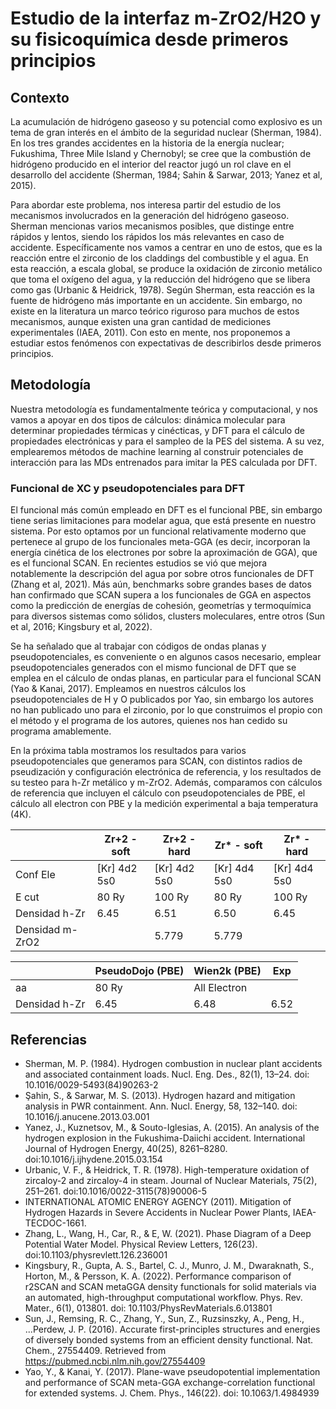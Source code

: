 # Estudio de la interfaz m-ZrO2/H2O y su fisicoquímica desde primeros principios

## Contexto
La acumulación de hidrógeno gaseoso y su potencial como explosivo es un tema de gran interés en el ámbito de la seguridad nuclear (Sherman, 1984). En los tres grandes accidentes en la historia de la energía nuclear; Fukushima, Three Mile Island y Chernobyl; se cree que la combustión de hidrógeno producido en el interior del reactor jugó un rol clave en el desarrollo del accidente (Sherman, 1984; Sahin & Sarwar, 2013; Yanez et al, 2015).

Para abordar este problema, nos interesa partir del estudio de los mecanismos involucrados en la generación del hidrógeno gaseoso. Sherman mencionas varios mecanismos posibles, que distinge entre rápidos y lentos, siendo los rápidos los más relevantes en caso de accidente. Específicamente nos vamos a centrar en uno de estos, que es la reacción entre el zirconio de los claddings del combustible y el agua. En esta reacción, a escala global, se produce la oxidación de zirconio metálico que toma el oxígeno del agua, y la reducción del hidrógeno que se libera como gas (Urbanic & Heidrick, 1978). Según Sherman, esta reacción es la fuente de hidrógeno más importante en un accidente. Sin embargo, no existe en la literatura un marco teórico riguroso para muchos de estos mecanismos, aunque existen una gran cantidad de mediciones experimentales (IAEA, 2011). Con esto en mente, nos proponemos a estudiar estos fenómenos con expectativas de describirlos desde primeros principios.

## Metodología
Nuestra metodología es fundamentalmente teórica y computacional, y nos vamos a apoyar en dos tipos de cálculos: dinámica molecular para determinar propiedades térmicas y cinécticas, y DFT para el cálculo de propiedades electrónicas y para el sampleo de la PES del sistema. A su vez, emplearemos métodos de machine learning al construir potenciales de interacción para las MDs entrenados para imitar la PES calculada por DFT.

### Funcional de XC y pseudopotenciales para DFT
El funcional más común empleado en DFT es el funcional PBE, sin embargo tiene serias limitaciones para modelar agua, que está presente en nuestro sistema. Por esto optamos por un funcional relativamente moderno que pertenece al grupo de los funcionales meta-GGA (es decir, incorporan la energía cinética de los electrones por sobre la aproximación de GGA), que es el funcional SCAN. En recientes estudios se vió que mejora notablemente la descripción del agua por sobre otros funcionales de DFT (Zhang et al, 2021). Más aún, benchmarks sobre grandes bases de datos han confirmado que SCAN supera a los funcionales de GGA en aspectos como la predicción de energías de cohesión, geometrías y termoquímica para diversos sistemas como sólidos, clusters moleculares, entre otros (Sun et al, 2016; Kingsbury et al, 2022).

Se ha señalado que al trabajar con códigos de ondas planas y pseudopotenciales, es conveniente o en algunos casos necesario, emplear pseudopotenciales generados con el mismo funcional de DFT que se emplea en el cálculo de ondas planas, en particular para el funcional SCAN (Yao & Kanai, 2017). Empleamos en nuestros cálculos los pseudopotenciales de H y O publicados por Yao, sin embargo los autores no han publicado uno para el zirconio, por lo que construimos el propio con el método y el programa de los autores, quienes nos han cedido su programa amablemente. 

En la próxima tabla mostramos los resultados para varios pseudopotenciales que generamos para SCAN, con distintos radios de pseudización y configuración electrónica de referencia, y los resultados de su testeo para h-Zr metálico y m-ZrO2. Además, comparamos con cálculos de referencia que incluyen el cálculo con pseudopotenciales de PBE, el cálculo all electron con PBE y la medición experimental a baja temperatura (4K). 

| | Zr+2 - soft |  Zr+2 - hard | Zr* - soft | Zr* - hard |
| - | --- | --- | --- | --- |
| Conf Ele | [Kr] 4d2 5s0 | [Kr] 4d2 5s0 | [Kr] 4d4 5s0 | [Kr] 4d4 5s0 |
| E cut | 80 Ry | 100 Ry | 80 Ry | 100 Ry |
| Densidad h-Zr | 6.45 | 6.51 | 6.50 | 6.45 |
| Densidad m-ZrO2 |  | 5.779 | 5.779 | |

| | PseudoDojo (PBE) | Wien2k (PBE) | Exp |
| - | --- | --- | --- |
| aa | 80 Ry | All Electron |   |
| Densidad h-Zr | 6.45 | 6.48 | 6.52 |

## Referencias
- Sherman, M. P. (1984). Hydrogen combustion in nuclear plant accidents and associated containment loads. Nucl. Eng. Des., 82(1), 13–24. doi: 10.1016/0029-5493(84)90263-2
- Şahin, S., & Sarwar, M. S. (2013). Hydrogen hazard and mitigation analysis in PWR containment. Ann. Nucl. Energy, 58, 132–140. doi: 10.1016/j.anucene.2013.03.001
- Yanez, J., Kuznetsov, M., & Souto-Iglesias, A. (2015). An analysis of the hydrogen explosion in the Fukushima-Daiichi accident. International Journal of Hydrogen Energy, 40(25), 8261–8280. doi:10.1016/j.ijhydene.2015.03.154
- Urbanic, V. F., & Heidrick, T. R. (1978). High-temperature oxidation of zircaloy-2 and zircaloy-4 in steam. Journal of Nuclear Materials, 75(2), 251–261. doi:10.1016/0022-3115(78)90006-5
- INTERNATIONAL ATOMIC ENERGY AGENCY (2011). Mitigation of Hydrogen Hazards in Severe Accidents in Nuclear Power Plants, IAEA-TECDOC-1661.
- Zhang, L., Wang, H., Car, R., & E, W. (2021). Phase Diagram of a Deep Potential Water Model. Physical Review Letters, 126(23). doi:10.1103/physrevlett.126.236001
- Kingsbury, R., Gupta, A. S., Bartel, C. J., Munro, J. M., Dwaraknath, S., Horton, M., & Persson, K. A. (2022). Performance comparison of r2SCAN and SCAN metaGGA density functionals for solid materials via an automated, high-throughput computational workflow. Phys. Rev. Mater., 6(1), 013801. doi: 10.1103/PhysRevMaterials.6.013801
- Sun, J., Remsing, R. C., Zhang, Y., Sun, Z., Ruzsinszky, A., Peng, H., ...Perdew, J. P. (2016). Accurate first-principles structures and energies of diversely bonded systems from an efficient density functional. Nat. Chem., 27554409. Retrieved from https://pubmed.ncbi.nlm.nih.gov/27554409
- Yao, Y., & Kanai, Y. (2017). Plane-wave pseudopotential implementation and performance of SCAN meta-GGA exchange-correlation functional for extended systems. J. Chem. Phys., 146(22). doi: 10.1063/1.4984939
